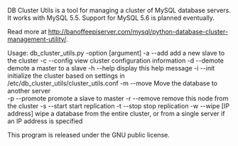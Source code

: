 DB Cluster Utils is a tool for managing a cluster of MySQL database servers.  It works with MySQL 5.5. Support for MySQL 5.6 is planned eventually.

Read more at http://banoffeepiserver.com/mysql/python-database-cluster-management-utility/. 

Usage:
db_cluster_utils.py -option [argument]
 -a	--add <slave ip>	add a new slave to the cluster
 -c	--config		view cluster configuration information
 -d	--demote		demote a master to a slave
 -h	--help			display this help message
 -i	--init			initialize the cluster based on settings 
				in /etc/db_cluster_utils/cluster_utils.conf
 -m	--move <destination ip>	Move the database to another server			
 -p	--promote <slave ip>	promote a slave to master
 -r	--remove <slave ip>	remove this node from the cluster
 -s	--start			start replication
 -t	--stop			stop replication
 -w	--wipe [IP address]	wipe a database from the entire cluster, or
				from a single server if an IP address 
				is specified


This program is released under the GNU public license.
